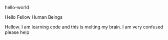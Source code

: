 hello-world

Hello Fellow Human Beings

Hellow. I am learning code and this is melting my brain.
I am very confused please help
